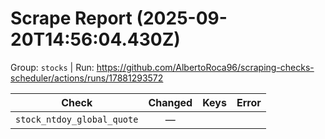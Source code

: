 # Scrape Report (2025-09-20T14:56:04.430Z)

Group: `stocks`  |  Run: https://github.com/AlbertoRoca96/scraping-checks-scheduler/actions/runs/17881293572

| Check | Changed | Keys | Error |
|---|:---:|:--|:--|
| `stock_ntdoy_global_quote` | — |  |  |
